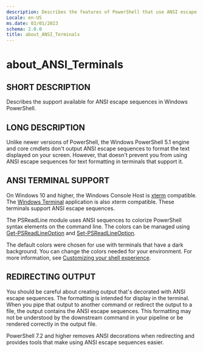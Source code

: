 ```yaml
---
description: Describes the features of PowerShell that use ANSI escape sequences and the terminal hosts that support them.
Locale: en-US
ms.date: 03/01/2023
schema: 2.0.0
title: about_ANSI_Terminals
---
```

# about_ANSI_Terminals

## SHORT DESCRIPTION
Describes the support available for ANSI escape sequences in Windows PowerShell.

## LONG DESCRIPTION

Unlike newer versions of PowerShell, the Windows PowerShell 5.1 engine and core
cmdlets don't output ANSI escape sequences to format the text displayed on your
screen. However, that doesn't prevent you from using ANSI escape sequences for
text formatting in terminals that support it.

## ANSI TERMINAL SUPPORT

On Windows 10 and higher, the Windows Console Host is [xterm][02] compatible.
The [Windows Terminal][03] application is also xterm compatible. These
terminals support ANSI escape sequences.

The PSReadLine module uses ANSI sequences to colorize PowerShell syntax
elements on the command line. The colors can be managed using
[Get-PSReadLineOption][04] and [Set-PSReadLineOption][05].

The default colors were chosen for use with terminals that have a dark
background. You can change the colors needed for your environment. For more
information, see [Customizing your shell experience][01].

## REDIRECTING OUTPUT

You should be careful about creating output that's decorated with ANSI escape
sequences. The formatting is intended for display in the terminal. When you
pipe that output to another command or redirect the output to a file, the
output contains the ANSI escape sequences. This formatting may not be
understood by the downstream command in your pipeline or be rendered correctly
in the output file.

PowerShell 7.2 and higher removes ANSI decorations when redirecting and
provides tools that make using ANSI escape sequences easier.

<!-- link references -->
[01]: /powershell/scripting/learn/shell/creating-profiles
[02]: https://wikipedia.org/wiki/Xterm
[03]: https://www.microsoft.com/p/windows-terminal/9n0dx20hk701
[04]: xref:PSReadLine.Get-PSReadLineOption
[05]: xref:PSReadLine.Set-PSReadLineOption

